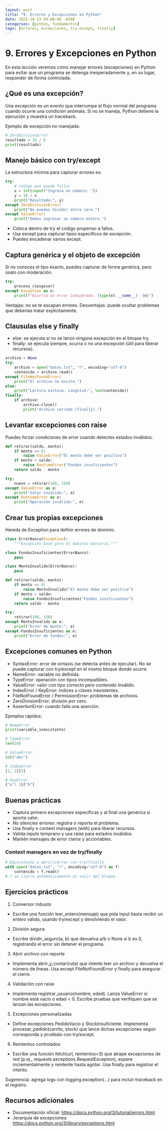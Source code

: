 ```yaml
---
layout: post
title: "9. Errores y Excepciones en Python"
date: 2025-10-23 09:00:00 -0500
categories: [python, fundamentos]
tags: [errores, excepciones, try-except, finally]
---
```


# 9. Errores y Excepciones en Python

En esta lección veremos cómo manejar errores (excepciones) en Python para evitar que un programa se detenga inesperadamente y, en su lugar, responder de forma controlada.

## ¿Qué es una excepción?
Una excepción es un evento que interrumpe el flujo normal del programa cuando ocurre una condición anómala. Si no se maneja, Python detiene la ejecución y muestra un traceback.

Ejemplo de excepción no manejada:

```python
# ZeroDivisionError
resultado = 10 / 0
print(resultado)
```

## Manejo básico con try/except
La estructura mínima para capturar errores es:

```python
try:
    # código que puede fallar
    x = int(input("Ingresa un número: "))
    y = 10 / x
    print("Resultado:", y)
except ZeroDivisionError:
    print("No puedes dividir entre cero.")
except ValueError:
    print("Debes ingresar un número entero.")
```

- Coloca dentro de try el código propenso a fallos.
- Usa except para capturar tipos específicos de excepción.
- Puedes encadenar varios except.

## Captura genérica y el objeto de excepción
Si no conoces el tipo exacto, puedes capturar de forma genérica, pero úsalo con moderación.

```python
try:
    proceso_riesgoso()
except Exception as e:
    print(f"Ocurrió un error inesperado: {type(e).__name__}: {e}")
```

Ventajas: no se te escapan errores. Desventajas: puede ocultar problemas que deberías tratar explícitamente.

## Clausulas else y finally
- else: se ejecuta si no se lanzó ninguna excepción en el bloque try.
- finally: se ejecuta siempre, ocurra o no una excepción (útil para liberar recursos).

```python
archivo = None
try:
    archivo = open("datos.txt", "r", encoding="utf-8")
    contenido = archivo.read()
except FileNotFoundError:
    print("El archivo no existe.")
else:
    print("Lectura exitosa. Longitud:", len(contenido))
finally:
    if archivo:
        archivo.close()
        print("Archivo cerrado (finally).")
```

## Levantar excepciones con raise
Puedes forzar condiciones de error cuando detectes estados inválidos.

```python
def retirar(saldo, monto):
    if monto <= 0:
        raise ValueError("El monto debe ser positivo")
    if monto > saldo:
        raise RuntimeError("Fondos insuficientes")
    return saldo - monto

try:
    nuevo = retirar(100, 150)
except ValueError as e:
    print("Valor inválido:", e)
except RuntimeError as e:
    print("Operación inválida:", e)
```

## Crear tus propias excepciones
Hereda de Exception para definir errores de dominio.

```python
class ErrorBanco(Exception):
    """Excepción base para el dominio bancario."""

class FondosInsuficientes(ErrorBanco):
    pass

class MontoInvalido(ErrorBanco):
    pass

def retirar(saldo, monto):
    if monto <= 0:
        raise MontoInvalido("El monto debe ser positivo")
    if monto > saldo:
        raise FondosInsuficientes("Fondos insuficientes")
    return saldo - monto

try:
    retirar(100, 150)
except MontoInvalido as e:
    print("Error de monto:", e)
except FondosInsuficientes as e:
    print("Error de fondos:", e)
```

## Excepciones comunes en Python
- SyntaxError: error de sintaxis (se detecta antes de ejecutar). No se puede capturar con try/except en el mismo bloque donde ocurre.
- NameError: variable no definida.
- TypeError: operación con tipos incompatibles.
- ValueError: valor con tipo correcto pero contenido inválido.
- IndexError / KeyError: índices o claves inexistentes.
- FileNotFoundError / PermissionError: problemas de archivos.
- ZeroDivisionError: división por cero.
- AssertionError: cuando falla una aserción.

Ejemplos rápidos:

```python
# NameError
print(variable_inexistente)

# TypeError
len(10)

# ValueError
int("abc")

# IndexError
[1, 2][5]

# KeyError
{"a": 1}["b"]
```

## Buenas prácticas
- Captura primero excepciones específicas y al final una genérica si aporta valor.
- No silencies errores: registra o reporta el problema.
- Usa finally o context managers (with) para liberar recursos.
- Valida inputs temprano y usa raise para estados inválidos.
- Mantén mensajes de error claros y accionables.

### Context managers en vez de try/finally

```python
# Equivalente a abrir/cerrar con try/finally
with open("datos.txt", "r", encoding="utf-8") as f:
    contenido = f.read()
# f se cierra automáticamente al salir del bloque
```

## Ejercicios prácticos

1) Conversor robusto
- Escribe una función leer_entero(mensaje) que pida input hasta recibir un entero válido, usando try/except y devolviendo el valor.

2) División segura
- Escribe dividir_seguro(a, b) que devuelva a/b o None si b es 0, registrando el error sin detener el programa.

3) Abrir archivo con reporte
- Implementa abrir_y_contar(ruta) que intente leer un archivo y devuelva el número de líneas. Usa except FileNotFoundError y finally para asegurar el cierre.

4) Validación con raise
- Implementa registrar_usuario(nombre, edad). Lanza ValueError si nombre está vacío o edad < 0. Escribe pruebas que verifiquen que se lanzan las excepciones.

5) Excepciones personalizadas
- Define excepciones PedidoVacio y StockInsuficiente. Implementa procesar_pedido(carrito, stock) que lance dichas excepciones según corresponda y pruébalo con try/except.

6) Reintentos controlados
- Escribe una función fetch(url, reintentos=3) que atrape excepciones de red (p.ej., requests.exceptions.RequestException), espere incrementalmente y reintente hasta agotar. Usa finally para registrar el intento.

Sugerencia: agrega logs con logging.exception(...) para incluir traceback en el registro.

## Recursos adicionales
- Documentación oficial: https://docs.python.org/3/tutorial/errors.html
- Jerarquía de excepciones: https://docs.python.org/3/library/exceptions.html
